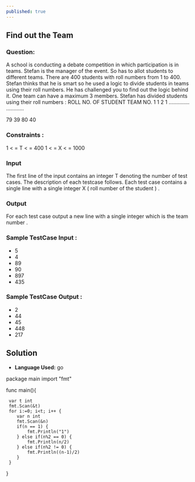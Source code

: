 ```yaml
---
published: true
---
```


## Find out the Team

### Question:

A school is conducting a debate competition in which participation is in teams. Stefan is the manager of the event. So has to allot students to different teams. There are 400 students with roll numbers from 1 to 400. Stefan thinks that he is smart so he used a logic to divide students in teams using their roll numbers. He has challenged you to find out the logic behind it. One team can have a maximum 3 members. Stefan has divided students using their roll numbers :
ROLL NO. OF STUDENT TEAM NO.
1 1
2 1
.............. ............

79 39
80 40

### Constraints :

1 < = T < = 400
1 < = X < = 1000

### Input

The first line of the input contains an integer T denoting the number of test cases. The description of each testcase follows. Each test case contains a single line with a single integer X ( roll number of the student ) .

### Output

For each test case output a new line with a single integer which is the team number .

### Sample TestCase Input :

- 5
- 4
- 89
- 90
- 897
- 435

### Sample TestCase Output :

- 2
- 44
- 45
- 448
- 217


## Solution

- **Language Used:** go

package main
import "fmt"

func main(){
	
	 var t int
	 fmt.Scan(&t)
	 for i:=0; i<t; i++ {
	 	var n int
	 	fmt.Scan(&n)
	 	if(n == 1) {
	 		fmt.Println("1")
	 	} else if(n%2 == 0) {
	 		fmt.Println(n/2)
	 	} else if(n%2 != 0) {
	 		fmt.Println((n-1)/2)
	 	}
	 }
}